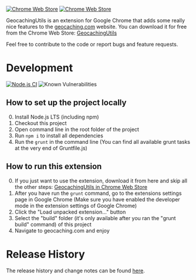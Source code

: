 [![Chrome Web Store](https://img.shields.io/chrome-web-store/users/aiddapoflafkbecobkoiakgagaijacaa.svg)](https://chrome.google.com/webstore/detail/geocachingutils/aiddapoflafkbecobkoiakgagaijacaa) [![Chrome Web Store](https://img.shields.io/chrome-web-store/stars/aiddapoflafkbecobkoiakgagaijacaa.svg)](https://chrome.google.com/webstore/detail/geocachingutils/aiddapoflafkbecobkoiakgagaijacaa)

GeocachingUtils is an extension for Google Chrome that adds some really nice features to the  [geocaching.com](http://www.geocaching.com) website. You can download it for free from the Chrome Web Store: [GeocachingUtils](https://chrome.google.com/webstore/detail/geocaching-utils/aiddapoflafkbecobkoiakgagaijacaa)

Feel free to contribute to the code or report bugs and feature requests.

# Development
[![Node.js CI](https://github.com/ControlTheBit/geocachingUtils/actions/workflows/node.js.yml/badge.svg)](https://github.com/ControlTheBit/geocachingUtils/actions/workflows/node.js.yml) ![Known Vulnerabilities](https://snyk.io/test/github/ControlTheBit/geocachingUtils/badge.svg)

## How to set up the project locally
0. Install Node.js LTS (including npm)
1. Checkout this project
2. Open command line in the root folder of the project
3. Run `npm i` to install all dependencies
4. Run the `grunt` in the command line (You can find all available grunt tasks at the very end of Gruntfile.js)

## How to run this extension
0. If you just want to use the extension, download it from here and skip all the other steps: [GeocachingUtils in Chrome Web Store](https://chrome.google.com/webstore/detail/geocaching-utils/aiddapoflafkbecobkoiakgagaijacaa)
1. After you have run the `grunt` command, go to the extensions settings page in Google Chrome (Make sure you have enabled the developer mode in the extension settings of Google Chrome)
2. Click the "Load unpacked extension..." button
3. Select the "build" folder (it's only available after you ran the "grunt build" command) of this project
4. Navigate to geocaching.com and enjoy

# Release History
The release history and change notes can be found [here](https://github.com/ControlTheBit/geocachingUtils/releases).